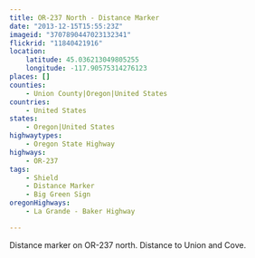 ```yaml
---
title: OR-237 North - Distance Marker
date: "2013-12-15T15:55:23Z"
imageid: "3707890447023132341"
flickrid: "11840421916"
location:
    latitude: 45.036213049805255
    longitude: -117.90575314276123
places: []
counties:
    - Union County|Oregon|United States
countries:
    - United States
states:
    - Oregon|United States
highwaytypes:
    - Oregon State Highway
highways:
    - OR-237
tags:
    - Shield
    - Distance Marker
    - Big Green Sign
oregonHighways:
    - La Grande - Baker Highway

---
```

Distance marker on OR-237 north.  Distance to Union and Cove.